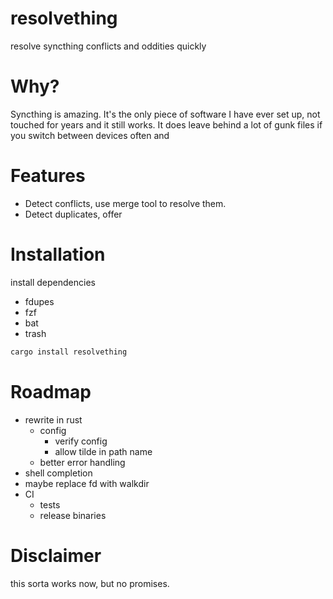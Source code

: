 # resolvething

resolve syncthing conflicts and oddities quickly

# Why?

Syncthing is amazing. It's the only piece of software I have ever set up, not
touched for years and it still works. It does leave behind a lot of gunk files if
you switch between devices often and

# Features

- Detect conflicts, use merge tool to resolve them.
- Detect duplicates, offer

# Installation

install dependencies
- fdupes
- fzf
- bat
- trash

```sh
cargo install resolvething
```

# Roadmap

- rewrite in rust
    - config
      - verify config
      - allow tilde in path name
    - better error handling
- shell completion
- maybe replace fd with walkdir
- CI
    - tests
    - release binaries

# Disclaimer

this sorta works now, but no promises.
